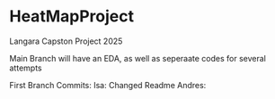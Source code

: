 # HeatMapProject
Langara Capston Project 2025

Main Branch will have an EDA, as well as seperaate codes for several attempts

First Branch Commits:
Isa: Changed Readme
Andres: